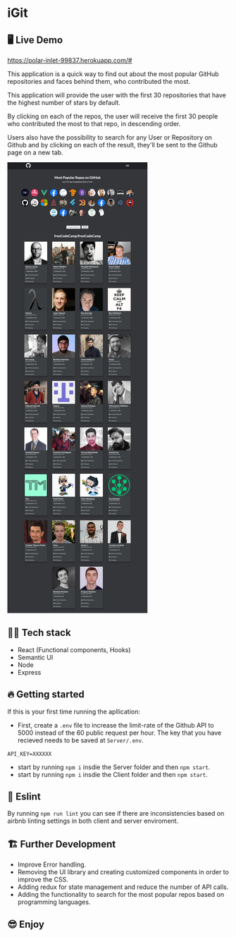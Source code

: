 # iGit

## 🖥 Live Demo
https://polar-inlet-99837.herokuapp.com/#

This application is a quick way to find out about the most popular GitHub repositories and faces behind them, who contributed the most.

This application will provide the user with the first 30 repositories that have the highest number of stars by default.

By clicking on each of the repos, the user will receive the first 30 people who contributed the most to that repo, in descending order.

Users also have the possibility to search for any User or Repository on Github and by clicking on each of the result, they'll be sent to the Github page on a new tab.

![](https://github.com/MoeTerani/iGit/blob/master/client/src/Images/screenshot.jpg)

## 👨‍💻 Tech stack

- React (Functional components, Hooks)
- Semantic UI
- Node
- Express

## 🔥 Getting started

If this is your first time running the apllication:

- First, create a `.env` file to increase the limit-rate of the Github API to 5000 instead of the 60 public request per hour. The key that you have recieved needs to be saved at `Server/.env`.

```
API_KEY=XXXXXX
```

- start by running `npm i` insdie the Server folder and then `npm start`.
- start by running `npm i` insdie the Client folder and then `npm start`.

## 📝 Eslint

By running `npm run lint` you can see if there are inconsistencies based on airbnb linting settings in both client and server enviroment. 

## 🏗️ Further Development

- Improve Error handling.
- Removing the UI library and creating customized components in order to improve the CSS.
- Adding redux for state management and reduce the number of API calls.
- Adding the functionality to search for the most popular repos based on programming languages.


## 😎 Enjoy
